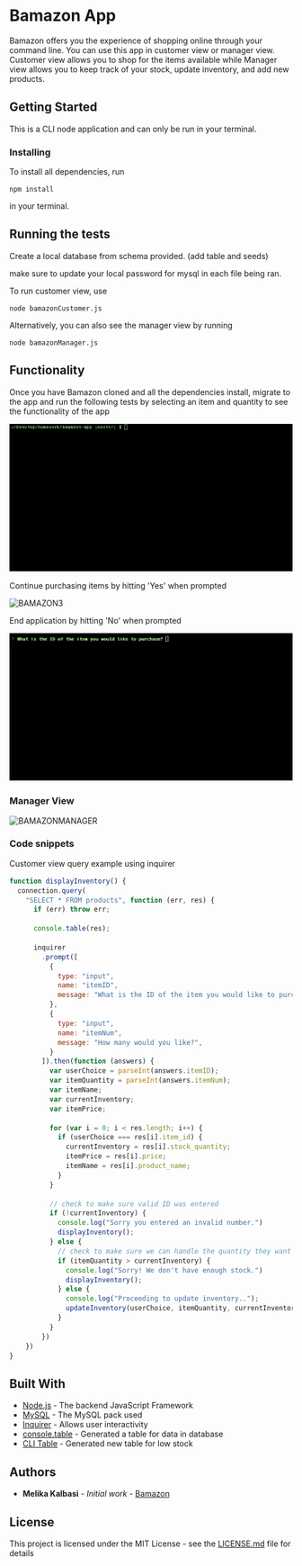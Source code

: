 # Bamazon App

Bamazon offers you the experience of shopping online through your command line. You can use this app in customer view or manager view. Customer view allows you to shop for the items available while Manager view allows you to keep track of your stock, update inventory, and add new products.

## Getting Started

This is a CLI node application and can only be run in your terminal.

### Installing

To install all dependencies, run 

```
npm install 
```

in your terminal.


## Running the tests

Create a local database from schema provided. (add table and seeds)

make sure to update your local password for mysql in each file being ran.

To run customer view, use 
```
node bamazonCustomer.js
```

Alternatively, you can also see the manager view by running
```
node bamazonManager.js
```

## Functionality

Once you have Bamazon cloned and all the dependencies install, migrate to the app and run the following tests by selecting an item and quantity to see the functionality of the app 

![BAMAZON](images/bamazon_gif.gif)

Continue purchasing items by hitting 'Yes' when prompted

![BAMAZON3](images/bamazon_gif3.gif)

End application by hitting 'No' when prompted

![BAMAZON2](images/bamazon_gif2.gif)

### Manager View

![BAMAZONMANAGER](images/bamazon_manager.gif)



### Code snippets

Customer view query example using inquirer
```javascript
function displayInventory() {
  connection.query(
    "SELECT * FROM products", function (err, res) {
      if (err) throw err;

      console.table(res);

      inquirer
        .prompt([
          {
            type: "input",
            name: "itemID",
            message: "What is the ID of the item you would like to purchase?",
          },
          {
            type: "input",
            name: "itemNum",
            message: "How many would you like?",
          }
        ]).then(function (answers) {
          var userChoice = parseInt(answers.itemID);
          var itemQuantity = parseInt(answers.itemNum);
          var itemName;
          var currentInventory;
          var itemPrice;

          for (var i = 0; i < res.length; i++) {
            if (userChoice === res[i].item_id) {
              currentInventory = res[i].stock_quantity;
              itemPrice = res[i].price;
              itemName = res[i].product_name;
            }
          }

          // check to make sure valid ID was entered
          if (!currentInventory) {
            console.log("Sorry you entered an invalid number.")
            displayInventory();
          } else {
            // check to make sure we can handle the quantity they want to order.
            if (itemQuantity > currentInventory) {
              console.log("Sorry! We don't have enough stock.")
              displayInventory();
            } else {
              console.log("Proceeding to update inventory..");
              updateInventory(userChoice, itemQuantity, currentInventory, itemPrice, itemName);
            }
          }
        })
    })
}
```


## Built With

* [Node.js](https://nodejs.org/en/) - The backend JavaScript Framework
* [MySQL](https://www.npmjs.com/package/mysql) - The MySQL pack used
* [Inquirer](https://www.npmjs.com/package/inquirer) - Allows user interactivity
* [console.table](https://www.npmjs.com/package/console.table) - Generated a table for data in database
* [CLI Table](https://www.npmjs.com/package/cli-table) - Generated new table for low stock


## Authors

* **Melika Kalbasi** - *Initial work* - [Bamazon](https://github.com/melikalbasi/bamazon-app)

## License

This project is licensed under the MIT License - see the [LICENSE.md](LICENSE.md) file for details


